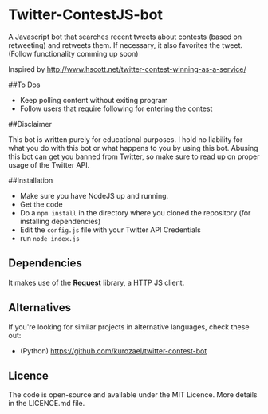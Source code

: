 # Twitter-ContestJS-bot

A Javascript bot that searches recent tweets about contests (based on retweeting) and retweets them. If necessary, it also favorites the tweet. (Follow functionality comming up soon)

Inspired by http://www.hscott.net/twitter-contest-winning-as-a-service/

##To Dos
 * Keep polling content without exiting program
 * Follow users that require following for entering the contest

##Disclaimer

This bot is written purely for educational purposes. I hold no liability for what you do with this bot or what happens to you by using this bot. Abusing this bot can get you banned from Twitter, so make sure to read up on proper usage of the Twitter API.

##Installation
 * Make sure you have NodeJS up and running.
 * Get the code
 * Do a `npm install` in the directory where you cloned the repository (for installing dependencies)
 * Edit the `config.js` file with your Twitter API Credentials
 * run `node index.js`

## Dependencies
It makes use of the <a href="https://github.com/request/request"><b>Request</b></a> library, a HTTP JS client.

## Alternatives
If you're looking for similar projects in alternative languages, check these out:
 * (Python) https://github.com/kurozael/twitter-contest-bot

## Licence
The code is open-source and available under the MIT Licence. More details in the LICENCE.md file.
